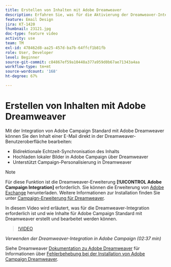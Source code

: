 ```yaml
---
title: Erstellen von Inhalten mit Adobe Dreamweaver
description: Erfahren Sie, was für die Aktivierung der Dreamweaver-Integration erforderlich ist und wie Sie Inhalte für Adobe Campaign Standard mit Dreamweaver erstellen und bearbeiten.
feature: Email Design
jira: KT-1420
thumbnail: 23121.jpg
doc-type: feature video
activity: use
team: TM
exl-id: 478462d8-aa25-457d-ba7b-64ffcf1b81fb
role: User, Developer
level: Beginner
source-git-commit: c84867ef59a10448a377a959d0b67ae71343a4aa
workflow-type: tm+mt
source-wordcount: '168'
ht-degree: 67%

---
```


# Erstellen von Inhalten mit Adobe Dreamweaver

Mit der Integration von Adobe Campaign Standard mit Adobe Dreamweaver können Sie den Inhalt einer E-Mail direkt in der Dreamweaver-Benutzeroberfläche bearbeiten:

* Bidirektionale Echtzeit-Synchronisation des Inhalts
* Hochladen lokaler Bilder in Adobe Campaign über Dreamweaver
* Unterstützt Campaign-Personalisierung in Dreamweaver

>[!NOTE]
>
>Für diese Funktion ist die Dreamweaver-Erweiterung **[!UICONTROL Adobe Campaign Integration]** erforderlich. Sie können die Erweiterung von [Adobe Exchange](https://exchange.adobe.com/creativecloud.html#search) herunterladen. Weitere Informationen zur Installation finden Sie unter [Campaign-Erweiterung für Dreamweaver](https://helpx.adobe.com/de/dreamweaver/using/working-with-dreamweaver-and-campaign.html).

In diesem Video wird erläutert, was für die Dreamweaver-Integration erforderlich ist und wie Inhalte für Adobe Campaign Standard mit Dreamweaver erstellt und bearbeitet werden können.

>[!VIDEO](https://video.tv.adobe.com/v/23121?quality=12&learn=on)

*Verwenden der Dreamweaver-Integration in Adobe Campaign (02:37 min)*

Siehe Dreamweaver [Dokumentation zu Adobe Dreamweaver](https://helpx.adobe.com/de/dreamweaver/using/working-with-dreamweaver-and-campaign.html) für Informationen über [Fehlerbehebung bei der Installation von Adobe Campaign Dreamweaver](https://helpx.adobe.com/de/dreamweaver/kb/dreamweaver-campaign-integration-issue.html).
